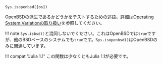 ```
Sys.isopenbsd([os])
```

OpenBSDの派生であるかどうかをテストするための述語。詳細は[Operating System Variationの取り扱い](@ref)を参照してください。

!!! note
    `Sys.isbsd()`と混同しないでください。これはOpenBSDでは`true`ですが、他のBSDベースのシステムでも`true`です。`Sys.isopenbsd()`はOpenBSDのみに関連しています。


!!! compat "Julia 1.1"
    この関数は少なくともJulia 1.1が必要です。

